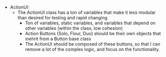 - ActionUI:
    - The ActionUI class has a ton of variables that make it less modular than desired for testing and rapid changing
        - Ton of variables, static variables, and variables that depend on other variables (within the class, low cohesion)
        - Action Buttons (Solo, Flour, Duo) should be their own objects that inehrit from a Button base class
        - The ActionUI should be composed of these buttons, so that I can remove a lot of the complex logic, and focus on the functionality.